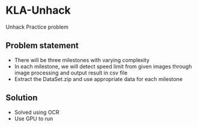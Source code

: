 # KLA-Unhack
Unhack Practice problem

## Problem statement
- There will be three milestones with varying complexity
- In each milestone, we will detect speed limit from given images through image processing and output result in csv file
- Extract the DataSet.zip and use appropriate data for each milestone

## Solution
- Solved using OCR
- Use GPU to run



